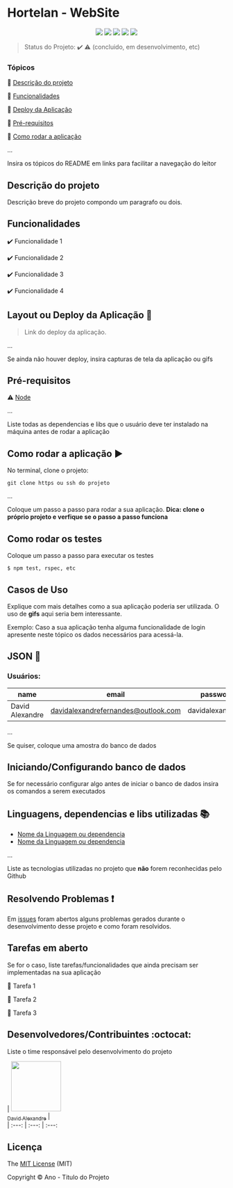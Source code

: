 <h1>Hortelan - WebSite</h1> 

<p align="center">
  <img src="https://img.shields.io/static/v1?label=react&message=application&color=blue&style=for-the-badge&logo=react"/>

  <img src="https://img.shields.io/static/v1?label=next&message=application&color=blue&style=for-the-badge&logo=next"/>

  <img src="http://img.shields.io/static/v1?label=License&message=MIT&color=green&style=for-the-badge"/>
 
  <img src="http://img.shields.io/static/v1?label=TESTES&message=%3E100&color=GREEN&style=for-the-badge"/>
  
   <img src="http://img.shields.io/static/v1?label=STATUS&message=CONCLUIDO&color=GREEN&style=for-the-badge"/>

</p>

> Status do Projeto: :heavy_check_mark: :warning: (concluido, em desenvolvimento, etc)

### Tópicos 

:small_blue_diamond: [Descrição do projeto](#descrição-do-projeto)

:small_blue_diamond: [Funcionalidades](#funcionalidades)

:small_blue_diamond: [Deploy da Aplicação](#deploy-da-aplicação-dash)

:small_blue_diamond: [Pré-requisitos](#pré-requisitos)

:small_blue_diamond: [Como rodar a aplicação](#como-rodar-a-aplicação-arrow_forward)

... 

Insira os tópicos do README em links para facilitar a navegação do leitor

## Descrição do projeto 

<p align="justify">
  Descrição breve do projeto compondo um paragrafo ou dois. 
</p>

## Funcionalidades

:heavy_check_mark: Funcionalidade 1  

:heavy_check_mark: Funcionalidade 2  

:heavy_check_mark: Funcionalidade 3  

:heavy_check_mark: Funcionalidade 4  

## Layout ou Deploy da Aplicação :dash:

> Link do deploy da aplicação. 

... 

Se ainda não houver deploy, insira capturas de tela da aplicação ou gifs

## Pré-requisitos

:warning: [Node](https://nodejs.org/en/download/)

...

Liste todas as dependencias e libs que o usuário deve ter instalado na máquina antes de rodar a aplicação 

## Como rodar a aplicação :arrow_forward:

No terminal, clone o projeto: 

```
git clone https ou ssh do projeto
```

... 

Coloque um passo a passo para rodar a sua aplicação. **Dica: clone o próprio projeto e verfique se o passo a passo funciona**

## Como rodar os testes

Coloque um passo a passo para executar os testes

```
$ npm test, rspec, etc 
```

## Casos de Uso

Explique com mais detalhes como a sua aplicação poderia ser utilizada. O uso de **gifs** aqui seria bem interessante. 

Exemplo: Caso a sua aplicação tenha alguma funcionalidade de login apresente neste tópico os dados necessários para acessá-la.

## JSON :floppy_disk:

### Usuários: 

|name|email|password|token|avatar|
| -------- |-------- |-------- |-------- |-------- |
|David Alexandre|davidalexandrefernandes@outlook.com|davidalexandre93|true|https://avatars.githubusercontent.com/u/38826514?s=400&u=8c88ded33bb7f95ac76772a892ba2ffebc6bb120&v=4|

... 

Se quiser, coloque uma amostra do banco de dados 

## Iniciando/Configurando banco de dados

Se for necessário configurar algo antes de iniciar o banco de dados insira os comandos a serem executados 

## Linguagens, dependencias e libs utilizadas :books:

- [Nome da Linguagem ou dependencia](link)
- [Nome da Linguagem ou dependencia](link)

...

Liste as tecnologias utilizadas no projeto que **não** forem reconhecidas pelo Github 

## Resolvendo Problemas :exclamation:

Em [issues]() foram abertos alguns problemas gerados durante o desenvolvimento desse projeto e como foram resolvidos. 

## Tarefas em aberto

Se for o caso, liste tarefas/funcionalidades que ainda precisam ser implementadas na sua aplicação

:memo: Tarefa 1 

:memo: Tarefa 2 

:memo: Tarefa 3 

## Desenvolvedores/Contribuintes :octocat:

Liste o time responsável pelo desenvolvimento do projeto

| [<img src="https://avatars.githubusercontent.com/u/38826514?s=400&u=8c88ded33bb7f95ac76772a892ba2ffebc6bb120&v=4" width=115><br><sub>David Alexandre</sub>](https://github.com/DavidAlexandre93/) |  
| :---: | :---: | :---: 

## Licença 

The [MIT License]() (MIT)

Copyright :copyright: Ano - Titulo do Projeto
